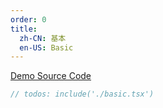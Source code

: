 ```yaml
---
order: 0
title:
  zh-CN: 基本
  en-US: Basic
---
```


[Demo Source Code](https://github.com/ant-design/ant-design-mobile-rn/blob/master/components/progress/demo/basic.tsx)

````jsx
// todos: include('./basic.tsx')
````
